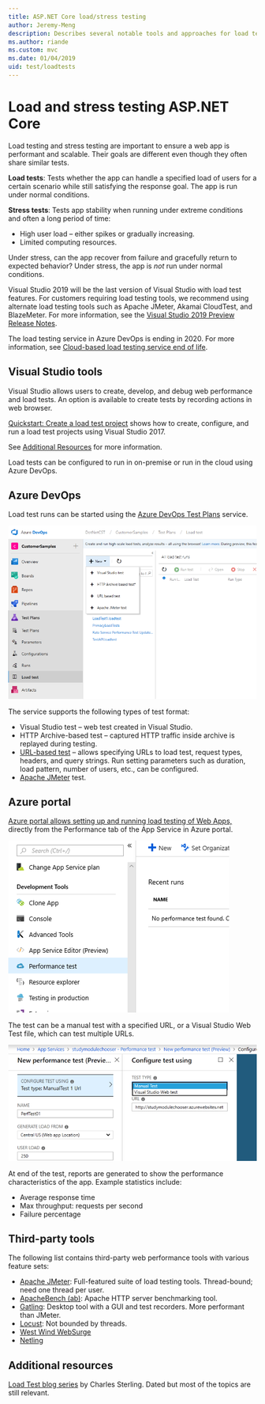```yaml
---
title: ASP.NET Core load/stress testing
author: Jeremy-Meng
description: Describes several notable tools and approaches for load testing and stress testing ASP.NET Core apps.
ms.author: riande
ms.custom: mvc
ms.date: 01/04/2019
uid: test/loadtests
---
```

# Load and stress testing ASP.NET Core

Load testing and stress testing are important to ensure a web app is performant and scalable. Their goals are different even though they often share similar tests.

**Load tests**: Tests whether the app can handle a specified load of users for a certain scenario while still satisfying the response goal. The app is run under normal conditions.

**Stress tests**: Tests app stability when running under extreme conditions and often a long period of time:

* High user load – either spikes or gradually increasing.
* Limited computing resources.

Under stress, can the app recover from failure and gracefully return to expected behavior? Under stress, the app is *not* run under normal conditions.

Visual Studio 2019 will be the last version of Visual Studio with load test features. For customers requiring load testing tools, we recommend using alternate load testing tools such as Apache JMeter, Akamai CloudTest, and BlazeMeter. For more information, see the [Visual Studio 2019 Preview Release Notes](/visualstudio/releases/2019/release-notes-preview#test-tools).

The load testing service in Azure DevOps is ending in 2020. For more information, see [Cloud-based load testing service end of life](https://devblogs.microsoft.com/devops/cloud-based-load-testing-service-eol/).

## Visual Studio tools

Visual Studio allows users to create, develop, and debug web performance and load tests. An option is available to create tests by recording actions in web browser.

[Quickstart: Create a load test project](/visualstudio/test/quickstart-create-a-load-test-project?view=vs-2017)
shows how to create, configure, and run a load test projects using Visual Studio 2017.

See [Additional Resources](#add) for more information.

Load tests can be configured to run in on-premise or run in the cloud using Azure DevOps.

## Azure DevOps

Load test runs can be started using the [Azure DevOps Test Plans](/azure/devops/test/load-test/index?view=vsts) service.

![Azure DevOps load testing landing page](./load-tests/_static/azure-devops-load-test.png)

The service supports the following types of test format:

* Visual Studio test – web test created in Visual Studio.
* HTTP Archive-based test – captured HTTP traffic inside archive is replayed during testing.
* [URL-based test](/azure/devops/test/load-test/get-started-simple-cloud-load-test?view=vsts) – allows specifying URLs to load test, request types, headers, and query strings. Run setting parameters such as duration, load pattern, number of users, etc., can be configured.
* [Apache JMeter](https://jmeter.apache.org/) test.

## Azure portal

[Azure portal allows setting up and running load testing of Web Apps,](/azure/devops/test/load-test/app-service-web-app-performance-test?view=vsts) directly from the Performance tab of the App Service in Azure portal.

![Azure App Service in Azure portal](./load-tests/_static/azure-appservice-perf-test.png)

The test can be a manual test with a specified URL, or a Visual Studio Web Test file, which can test multiple URLs.

![New Performance Test page on Azure portal](./load-tests/_static/azure-appservice-perf-test-config.png)

At end of the test, reports are generated to show the performance characteristics of the app. Example statistics include:

* Average response time
* Max throughput: requests per second
* Failure percentage

## Third-party tools

The following list contains third-party web performance tools with various feature sets:

* [Apache JMeter](https://jmeter.apache.org/): Full-featured suite of load testing tools. Thread-bound; need one thread per user.
* [ApacheBench (ab)](https://httpd.apache.org/docs/2.4/programs/ab.html): Apache HTTP server benchmarking tool.
* [Gatling](https://gatling.io/): Desktop tool with a GUI and test recorders. More performant than JMeter.
* [Locust](https://locust.io/): Not bounded by threads.
* [West Wind WebSurge](http://websurge.west-wind.com/)
* [Netling](https://github.com/hallatore/Netling)

<a name="add"></a>

## Additional resources

[Load Test blog series](https://blogs.msdn.microsoft.com/charles_sterling/2015/06/01/load-test-series-part-i-creating-web-performance-tests-for-a-load-test/)
by Charles Sterling. Dated but most of the topics are still relevant.
